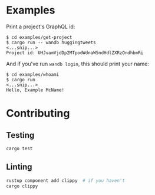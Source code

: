 # Examples

Print a project's GraphQL id:
```
$ cd examples/get-project
$ cargo run -- wandb huggingtweets
<...snip...>
Project id: UHJvamVjdDp2MTpodWdnaW5ndHdlZXRzOndhbmRi
```

And if you've run `wandb login`, this should print your name:
```
$ cd examples/whoami
$ cargo run
<...snip...>
Hello, Example McName!
```


# Contributing

## Testing
```bash
cargo test
```

## Linting
```bash
rustup component add clippy  # if you haven't
cargo clippy
```
